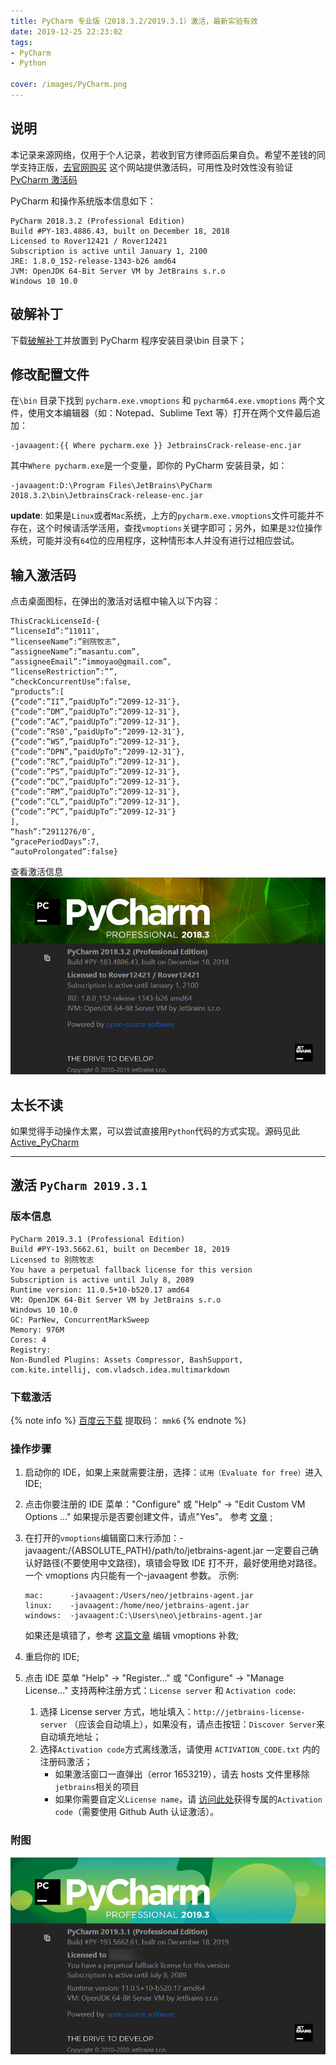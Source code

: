 ```yaml
---
title: PyCharm 专业版（2018.3.2/2019.3.1）激活，最新实验有效
date: 2019-12-25 22:23:02
tags: 
- PyCharm
- Python

cover: /images/PyCharm.png
---
```


## 说明

本记录来源网络，仅用于个人记录，若收到官方律师函后果自负。希望不差钱的同学支持正版，[去官网购买](https://www.jetbrains.com/pycharm/buy/)
这个网站提供激活码，可用性及时效性没有验证[PyCharm 激活码](http://www.ifdll.com/pycharm/)

PyCharm 和操作系统版本信息如下：
```plain
PyCharm 2018.3.2 (Professional Edition)
Build #PY-183.4886.43, built on December 18, 2018
Licensed to Rover12421 / Rover12421
Subscription is active until January 1, 2100
JRE: 1.8.0_152-release-1343-b26 amd64
JVM: OpenJDK 64-Bit Server VM by JetBrains s.r.o
Windows 10 10.0
```

## 破解补丁

下载[破解补丁](https://pan.baidu.com/s/1mcQM8CLUnweY02ahKEr4PQ)并放置到 PyCharm 程序安装目录\bin 目录下；

## 修改配置文件

在`\bin` 目录下找到 `pycharm.exe.vmoptions` 和 `pycharm64.exe.vmoptions` 两个文件，使用文本编辑器（如：Notepad、Sublime Text 等）打开在两个文件最后追加：
```plain
-javaagent:{{ Where pycharm.exe }} JetbrainsCrack-release-enc.jar
```
其中`Where pycharm.exe`是一个变量，即你的 PyCharm 安装目录，如：
```plain
-javaagent:D:\Program Files\JetBrains\PyCharm 2018.3.2\bin\JetbrainsCrack-release-enc.jar
```
**update**: 如果是`Linux`或者`Mac`系统，上方的`pycharm.exe.vmoptions`文件可能并不存在，这个时候请活学活用，查找`vmoptions`关键字即可；另外，如果是`32`位操作系统，可能并没有`64`位的应用程序，这种情形本人并没有进行过相应尝试。

## 输入激活码

点击桌面图标，在弹出的激活对话框中输入以下内容：
```plain
ThisCrackLicenseId-{
“licenseId”:”11011″,
“licenseeName”:”别院牧志”,
“assigneeName”:”masantu.com”,
“assigneeEmail”:”immoyao@gmail.com”,
“licenseRestriction”:””,
“checkConcurrentUse”:false,
“products”:[
{“code”:”II”,”paidUpTo”:”2099-12-31″},
{“code”:”DM”,”paidUpTo”:”2099-12-31″},
{“code”:”AC”,”paidUpTo”:”2099-12-31″},
{“code”:”RS0″,”paidUpTo”:”2099-12-31″},
{“code”:”WS”,”paidUpTo”:”2099-12-31″},
{“code”:”DPN”,”paidUpTo”:”2099-12-31″},
{“code”:”RC”,”paidUpTo”:”2099-12-31″},
{“code”:”PS”,”paidUpTo”:”2099-12-31″},
{“code”:”DC”,”paidUpTo”:”2099-12-31″},
{“code”:”RM”,”paidUpTo”:”2099-12-31″},
{“code”:”CL”,”paidUpTo”:”2099-12-31″},
{“code”:”PC”,”paidUpTo”:”2099-12-31″}
],
“hash”:”2911276/0″,
“gracePeriodDays”:7,
“autoProlongated”:false}
```
查看激活信息
![激活成功](/images/Snipaste_2019-12-25_22-35-48.png)

## 太长不读

如果觉得手动操作太累，可以尝试直接用`Python`代码的方式实现。源码见此[Active_PyCharm](https://github.com/imoyao/my_practices/tree/master/codes/active_pycharm)

---

## 激活 `PyCharm 2019.3.1`

### 版本信息

```plain
PyCharm 2019.3.1 (Professional Edition)
Build #PY-193.5662.61, built on December 18, 2019
Licensed to 别院牧志
You have a perpetual fallback license for this version
Subscription is active until July 8, 2089
Runtime version: 11.0.5+10-b520.17 amd64
VM: OpenJDK 64-Bit Server VM by JetBrains s.r.o
Windows 10 10.0
GC: ParNew, ConcurrentMarkSweep
Memory: 976M
Cores: 4
Registry: 
Non-Bundled Plugins: Assets Compressor, BashSupport, com.kite.intellij, com.vladsch.idea.multimarkdown
```
### 下载激活

{% note info %}
[百度云下载](https://pan.baidu.com/s/1FGZ9d5J5amnvf0vMFqSOsQ)
提取码： `mmk6`
{% endnote %}

### 操作步骤

 1. 启动你的 IDE，如果上来就需要注册，选择：`试用（Evaluate for free）`进入 IDE;
 2. 点击你要注册的 IDE 菜单："Configure" 或 "Help" -> "Edit Custom VM Options ..."
    如果提示是否要创建文件，请点"Yes"。
    参考 [文章](https://intellij-support.jetbrains.com/hc/en-us/articles/206544869) ;
 3. 在打开的`vmoptions`编辑窗口末行添加：-javaagent:/{ABSOLUTE_PATH}/path/to/jetbrains-agent.jar
    一定要自己确认好路径(不要使用中文路径)，填错会导致 IDE 打不开，最好使用绝对路径。
	一个 vmoptions 内只能有一个-javaagent 参数。
    示例:
      ```plain
      mac:      -javaagent:/Users/neo/jetbrains-agent.jar
      linux:    -javaagent:/home/neo/jetbrains-agent.jar
      windows:  -javaagent:C:\Users\neo\jetbrains-agent.jar
      ```
    如果还是填错了，参考 [这篇文章](https://intellij-support.jetbrains.com/hc/en-us/articles/206544519) 编辑 vmoptions 补救;

 4. 重启你的 IDE;
 5. 点击 IDE 菜单 "Help" -> "Register..." 或 "Configure" -> "Manage License..."
    支持两种注册方式：`License server` 和 `Activation code`:
    1. 选择 License server 方式，地址填入：`http://jetbrains-license-server` （应该会自动填上），如果没有，请点击按钮：`Discover Server`来自动填充地址；
    2. 选择`Activation code`方式离线激活，请使用 `ACTIVATION_CODE.txt` 内的注册码激活；
        - 如果激活窗口一直弹出（error 1653219），请去 hosts 文件里移除`jetbrains`相关的项目
        - 如果你需要自定义`License name`，请 [访问此处](https://zhile.io/custom/license)获得专属的`Activation code`（需要使用 Github Auth 认证激活）。

### 附图

![激活成功](/images/Snipaste_2020-01-12_12-10-37.png)
